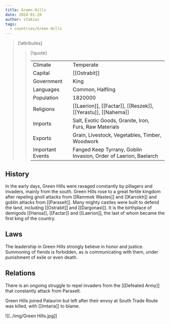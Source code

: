 ```yaml
---
title: Green Hills
date: 2024-01-28
author: sfakias
tags:
  - countries/Green Hills
---
```


> [!attributes]
> 
> > [!quote]
> >
> > | | |
> > | --- | --- |
> > | Climate | Temperate |
> > | Capital | [[Ostrabit]] |
> > | Government | King |
> > | Languages | Common, Halfling |
> > | Population | 1820000 |
> > | Religions | [[Laerion]], [[Factar]], [[Reszek]], [[Yerastu]], [[Nahema]] |
> > | Imports | Salt, Exotic Goods, Granite, Iron, Furs, Raw Materials |
> > | Exports | Grain, Livestock, Vegetables, Timber, Woodwork |
> > | Important Events | Fanged Keep Tyrrany, Goblin Invasion, Order of Laerion, Baelarch |

## History

In the early days, Green Hills were ravaged constantly by pillagers and invaders, mainly from the south. Green Hills rose to a great fertile kingdom after repeling gnoll attacks from [[Rammok Wastes]] and [[Karrokh]] and goblin attacks from [[Paraselt]]. Many mighty castles were built to defend the land, including [[Ostrabit]] and [[Dargonast]]. It is the birthplace of demigods [[Hansa]], [[Factar]] and [[Laerion]], the last of whom became the first king of the country.

## Laws

The leadership in Green Hills strongly believe in honor and justice. Summoning of fiends is forbidden, as is communicating with them, under punishment of exile or even death.

## Relations

There is an ongoing struggle to repel invaders from the [[Defeated Army]] that constantly attack from Paraselt.

Green Hills joined Palaurim but left after their envoy at South Trade Route was killed, with [[Imtaria]] to blame.

![[../img/Green Hills.jpg]]